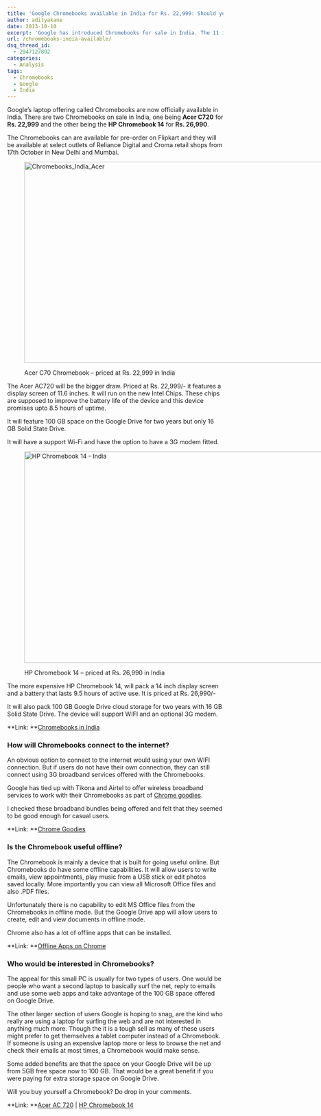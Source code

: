 ```yaml
---
title: 'Google Chromebooks available in India for Rs. 22,999: Should you buy one?'
author: adityakane
date: 2013-10-10
excerpt: 'Google has introduced Chromebooks for sale in India. The 11 inch display - AC720 is priced at Rs. 22,999/-  and the 14 inch display screen HP Chromebook 14 is priced at Rs. 26,990/-'
url: /chromebooks-india-available/
dsq_thread_id:
  - 2947127802
categories:
  - Analysis
tags:
  - Chromebooks
  - Google
  - India
---
```

Google&#8217;s laptop offering called Chromebooks are now officially available in India. There are two Chromebooks on sale in India, one being **Acer C720** for **Rs. 22,999** and the other being the **HP Chromebook 14** for **Rs. 26,990**.

The Chromebooks can are available for pre-order on Flipkart and they will be available at select outlets of Reliance Digital and Croma retail shops from 17th October in New Delhi and Mumbai.<figure id="attachment_78065" style="width: 718px;" class="wp-caption aligncenter">

[<img class="size-full wp-image-78065" title="Acer C70 Chromebook - India" alt="Chromebooks_India_Acer" src="http://cdn.devilsworkshop.org/files/2013/10/Chromebooks_India_Acer.png" width="718" height="468" />][1]<figcaption class="wp-caption-text">Acer C70 Chromebook &#8211; priced at Rs. 22,999 in India</figcaption></figure> 

The Acer AC720 will be the bigger draw. Priced at Rs. 22,999/- it features a display screen of 11.6 inches. It will run on the new Intel Chips. These chips are supposed to improve the battery life of the device and this device promises upto 8.5 hours of uptime.

It will feature 100 GB space on the Google Drive for two years but only 16 GB Solid State Drive.

It will have a support Wi-Fi and have the option to have a 3G modem fitted.<figure id="attachment_78067" style="width: 782px;" class="wp-caption aligncenter">

[<img class="size-full wp-image-78067" title="HP Chromebook 14 - India" alt="HP Chromebook 14 - India" src="http://cdn.devilsworkshop.org/files/2013/10/Chromebooks_India_HP.png" width="782" height="492" />][2]<figcaption class="wp-caption-text">HP Chromebook 14 &#8211; priced at Rs. 26,990 in India</figcaption></figure> 

The more expensive HP Chromebook 14, will pack a 14 inch display screen and a battery that lasts 9.5 hours of active use. It is priced at Rs. 26,990/-

It will also pack 100 GB Google Drive cloud storage for two years with 16 GB Solid State Drive. The device will support WIFI and an optional 3G modem.

**Link: **<a href="http://www.google.com/intl/en_in/chrome/devices/chromebooks.html" onclick="_gaq.push(['_trackEvent', 'outbound-article', 'http://www.google.com/intl/en_in/chrome/devices/chromebooks.html', 'Chromebooks in India']);" >Chromebooks in India</a>

### How will Chromebooks connect to the internet?

An obvious option to connect to the internet would using your own WIFI connection. But if users do not have their own connection, they can still connect using 3G broadband services offered with the Chromebooks.

Google has tied up with Tikona and Airtel to offer wireless broadband services to work with their Chromebooks as part of <a href="http://www.google.com/intl/en_in/chrome/devices/goodies.html" onclick="_gaq.push(['_trackEvent', 'outbound-article', 'http://www.google.com/intl/en_in/chrome/devices/goodies.html', 'Chrome goodies']);" >Chrome goodies</a>.

I checked these broadband bundles being offered and felt that they seemed to be good enough for casual users.

**Link: **<a href="http://www.google.com/intl/en_in/chrome/devices/goodies.html" onclick="_gaq.push(['_trackEvent', 'outbound-article', 'http://www.google.com/intl/en_in/chrome/devices/goodies.html', 'Chrome Goodies']);" >Chrome Goodies</a>

### Is the Chromebook useful offline?

The Chromebook is mainly a device that is built for going useful online. But Chromebooks do have some offline capabilities. It will allow users to write emails, view appointments, play music from a USB stick or edit photos saved locally. More importantly you can view all Microsoft Office files and also .PDF files.

Unfortunately there is no capability to edit MS Office files from the Chromebooks in offline mode. But the Google Drive app will allow users to create, edit and view documents in offline mode.

Chrome also has a lot of offline apps that can be installed.

**Link: **<a href="https://chrome.google.com/webstore/category/collection/offline_enabled" onclick="_gaq.push(['_trackEvent', 'outbound-article', 'https://chrome.google.com/webstore/category/collection/offline_enabled', 'Offline Apps on Chrome']);" >Offline Apps on Chrome</a>

### Who would be interested in Chromebooks?

The appeal for this small PC is usually for two types of users. One would be people who want a second laptop to basically surf the net, reply to emails and use some web apps and take advantage of the 100 GB space offered on Google Drive.

The other larger section of users Google is hoping to snag, are the kind who really are using a laptop for surfing the web and are not interested in anything much more. Though the it is a tough sell as many of these users might prefer to get themselves a tablet computer instead of a Chromebook. If someone is using an expensive laptop more or less to browse the net and check their emails at most times, a Chromebook would make sense.

Some added benefits are that the space on your Google Drive will be up from 5GB free space now to 100 GB. That would be a great benefit if you were paying for extra storage space on Google Drive.

Will you buy yourself a Chromebook? Do drop in your comments.

**Link: **<a href="http://www.google.com/intl/en_in/chrome/devices/acer-c720-chromebook.html" onclick="_gaq.push(['_trackEvent', 'outbound-article', 'http://www.google.com/intl/en_in/chrome/devices/acer-c720-chromebook.html', 'Acer AC 720']);" >Acer AC 720</a> | <a href="http://www.google.com/intl/en_in/chrome/devices/hp-14-chromebook.html" onclick="_gaq.push(['_trackEvent', 'outbound-article', 'http://www.google.com/intl/en_in/chrome/devices/hp-14-chromebook.html', 'HP Chromebook 14']);" >HP Chromebook 14</a>

 [1]: http://cdn.devilsworkshop.org/files/2013/10/Chromebooks_India_Acer.png
 [2]: http://cdn.devilsworkshop.org/files/2013/10/Chromebooks_India_HP.png
